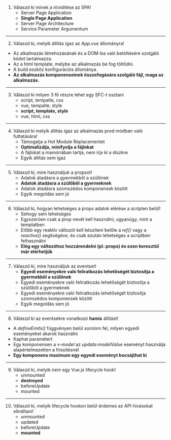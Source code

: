 1. Válaszd ki minek a rövidítése az SPA!
   - Server Page Application
   - **Single Page Application**
   - Server Page Architecture
   - Service Parameter Argumentum

---

2. Válaszd ki, melyik állítás igaz az _App.vue_ állományra!

- Az alkalmazás létrehozásának és a DOM-ba való betöltésére szolgáló kódot tartalmazza.
- Az a html template, melybe az alkalmazás be fog töltődni.
- A build eszköz konfigurációs állománya.
- **Az alkalmazás komponenseinek összefogására szolgáló fájl, maga az alkalmazás.**

---

3. Válaszd ki milyen 3 fő részre lehet egy SFC-t osztani
   - script, tempalte, css
   - vue, tempalte, style
   - **script, template, style**
   - vue, html, css

---

4. Válaszd ki melyik állítás igaz az alkalmazás prod módban való futtatására!
   - Támogatja a Hot Module Replacementet
   - **Optimalizálja, minifyolja a fájlokat**
   - A fájlokat a mamóriában tartja, nem írja ki a diszkre
   - Egyik állítás sem igaz

---

5. Válaszd ki, mire használjuk a propsot!
   - Adatok átadásra a gyermekből a szülőnek
   - **Adatok átadásra a szülőből a gyermeknek**
   - Adatok átadásra szomszédos komponensek között
   - Egyik megoldás sem jó

---

6. Válaszd ki, hogyan lehetséges a props adatok elérése a scripten belül!
   - Sehogy sem lehetséges
   - Egyszerűen csak a prop nevét kell használni, ugyanúgy, mint a templatben
   - Előbb egy reaktív változót kell készíteni belőle a _ref()_ vagy a _reactive()_ segítségéve, és csak ezután lehetséges a scriptben felhasználni
   - **Elég egy változóhoz hozzárendelni (pl.:props) és ezen keresztül már elérhetjük**

---

7. Válaszd ki, mire használjuk az eventset!
   - **Egyedi eseményekre való feliratkozás lehetőségét biztosítja a gyermekből a szülőnek**
   - Egyedi eseményekre való feliratkozás lehetőségét biztosítja a szülőből a gyermeknek
   - Egyedi eseményekre való feliratkozás lehetőségét biztosítja szomszédos komponensek között
   - Egyik megoldás sem jó

---

8. Válaszd ki az eventsekre vonatkozó **hamis** állítást!

- A _defineEmits()_ függvényen belül sorolom fel, milyen egyedi eseményeket akarok használni
- Kaphat paramétert
- Egy komponensen a _v-model_ az _update:modelValue_ eseményt használja alapértelmezetten a frissítésnél
- **Egy komponens maximum egy egyedi eseményt bocsájthat ki**

---

9.  Válaszd ki, melyik nem egy Vue.js lifecycle hook!
    - unmounted
    - **destroyed**
    - beforeUpdate
    - mounted

---

10. Válaszd ki, melyik lifecycle hookon belül érdemes az API hívásokat elindítani!
    - unmounted
    - updated
    - beforeUpdate
    - **mounted**
